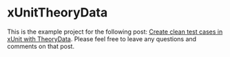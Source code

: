 # xUnitTheoryData

This is the example project for the following post: [Create clean test cases in xUnit with TheoryData](https://daninacan.com/create-clean-test-cases-in-xunit-with-theorydata). Please feel free to leave any questions and comments on that post.
